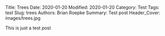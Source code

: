 Title: Trees
Date: 2020-01-20
Modified: 2020-01-20
Category: Test
Tags: test
Slug: trees
Authors: Brian Roepke
Summary: Test post
Header_Cover: images/trees.jpg


This is just a test post
